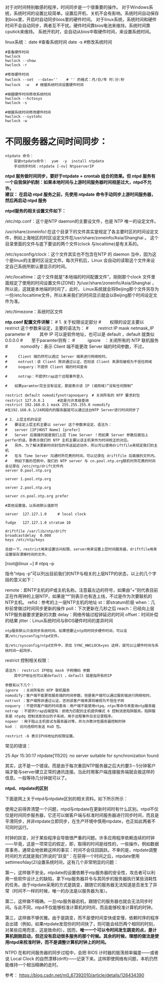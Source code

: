 

对于对时间特别敏感的程序，时间同步是一个很重要的操作。
对于Windows系统，系统时间的设置比较简单。设置后开机、关机不会有影响。系统时间自动保存到bios里，开启时自动同步bios里的硬件时间。
对于linux系统，系统时间和硬件时间不会自动同步，两者互不干扰。硬件时间靠bios电池来维持。系统时间靠cputick来维持。
系统开机时，会自动从bios中取硬件时间，来设置系统时间。

linux系统：
    date    #查看系统时间
    date  -s    #修改系统时间
    
    #查看硬件时间
    hwclock  
    hwclock --show
    hwclock -r    
    
    #修改硬件时间
    hwclock --set  --date=''    # '' 的格式：月/日/年 时:分:秒
    hwclock  -w   # 根据系统时间设置硬件时间
    
    #根据硬件时间修改系统时间
    hwclock --hctosys
    hwclock -s
    
    #根据系统时间修改硬件时间
    hwclock --systohc
    hwclock -w
    
    
# 不同服务器之间时间同步：
    ntpdate 命令：
        安装ntpdate命令：  yum  -y  install ntpdate
        手动同步时间：ntpdate [-nv] NtpserverIP
        
**ntpd 服务做时间同步，要好于ntpdate + crontab 组合的效果。但 ntpd 服务有一个自我保护机制：如果本地时间与上游时间服务器时间相差过大，ntpd不允许。**        
**建议：
    在启动 ntpd 服务之前，先使用 ntpdate 命令手动同步上游时间服务器，然后再启动 ntpd 服务**
    
   
    
**ntpd服务的相关设置文件如下：**

/etc/ntp.conf：这个是NTP daemon的主要设文件，也是 NTP 唯一的设定文件。

/usr/share/zoneinfo/:在这个目录下的文件其实是规定了各主要时区的时间设定文件，例如上海地区的时区设定文件在/usr/share/zoneinfo/Asia/Shanghai 。
这个目录里面的文件与底下要谈的两个文件(clock 与localtime)是有关系的。

/etc/sysconfig/clock：这个文件其实也不包含在NTP 的 daemon 当中，因为这个是linux的主要时区设定文件。每次开机后，Linux 会自动的读取这个文件来设定自己系统所默认要显示的时间。

/etc/localtime：这个文件就是“本地端的时间配置文件”。刚刚那个clock 文件里面规定了使用的时间设置文件(ZONE) 为/usr/share/zoneinfo/Asia/Shanghai ，
所以说，这就是本地端的时间了，此时， Linux系统就会将Beijing那个文件另存为一份/etc/localtime文件，所以未来我们的时间显示就会以Beijing那个时间设定文件为准。

/etc/timezone：系统时区文件    



**ntp.conf 配置文件详解：**
    # 1. 关于权限设定部分
	#　　权限的设定主要以 restrict 这个参数来设定，主要的语法为：
	# 　　restrict IP mask netmask_IP parameter
	# 　　其中 IP 可以是软件地址，也可以是 default ，default 就类似 0.0.0.0
	#　　至于paramter则有：
	#　　　ignore　：关闭所有的 NTP 联机服务
	#　　　nomodify：表示 Client 端不能更改 Server 端的时间参数，不过，
	
	#　　　Client 端仍然可以透过 Server 端来进行网络校时。
	#　　　notrust：该 Client 除非通过认证，否则该 Client 来源将被视为不信任网域
	#　　　noquery：不提供 Client 端的时间查询
	
	#　　　notrap：不提供trap这个远程事件登入
	
	#　　如果paramter完全没有设定，那就表示该 IP (或网域)“没有任何限制”
	
	restrict default nomodifynotrapnoquery　# 关闭所有的 NTP 要求封包
	restrict 127.0.0.1　　　 #这是允许本级查询
	restrict 192.168.0.1 mask 255.255.255.0 nomodify
	#在192.168.0.1/24网段内的服务器就可以通过这台NTP Server进行时间同步了

	# 2. 上层主机的设定
	#　　要设定上层主机主要以 server 这个参数来设定，语法为：
	#　　server [IP|HOST Name] [prefer]
	#　　Server 后面接的就是我们上层 Time Server ！而如果 Server 参数后面加上perfer的话，那表示我们的 NTP 主机主要以该主机来作为时间校正的对应。
	#　　另外，为了解决更新时间封包的传送延迟动作，所以可以使用driftfile来规定我们的主机
	#　　在与 Time Server 沟通时所花费的时间，可以记录在 driftfile 后面接的文件内。
	#　　例如下面的范例中，我们的 NTP server 与 cn.pool.ntp.org联机时所花费的时间会记录在 /etc/ntp/drift文件内
	server 0.pool.ntp.org
	
	server 1.pool.ntp.org
	
	server 2.pool.ntp.org
	
	server cn.pool.ntp.org prefer
	
	#其他设置值，以系统默认值即可
	
	server  127.127.1.0     # local clock
	
	fudge   127.127.1.0 stratum 10
	
	driftfile /var/lib/ntp/drift
	broadcastdelay  0.008
	keys /etc/ntp/keys
	
	总结一下，restrict用来设置访问权限，server用来设置上层时间服务器，driftfile用来设置保存漂移时间的文件。


[root@linux ~] # ntpq –p

指令“ntpq -p”可以列出目前我们的NTP与相关的上层NTP的状态，以上的几个字段的意义如下：

remote：即NTP主机的IP或主机名称。注意最左边的符号，如果由“+”则代表目前正在作用钟的上层NTP，如果是“*”则表示也有连上线，不过是作为次要联机的NTP主机。
refid：参考的上一层NTP主机的地址
st：即stratum阶层
when：几秒前曾做过时间同步更新的操作
poll：下次更新在几秒之后
reach：已经向上层NTP服务器要求更新的次数
delay：网络传输过程钟延迟的时间
offset：时间补偿的结果
jitter：Linux系统时间与BIOS硬件时间的差异时间


    ntp服务默认只会同步系统时间。如果想要让ntp同时同步硬件时间，可以设置/etc/sysconfig/ntpd文件。

    在/etc/sysconfig/ntpd文件中，添加 SYNC_HWCLOCK=yes 这样，就可以让硬件时间与系统时间一起同步。


restrict 控制相关权限：

    语法为： restrict IP地址 mask 子网掩码 参数
        其中IP地址也可以是default ，default 就是指所有的IP

    参数有以下几个：
    ignore  ：关闭所有的 NTP 联机服务
    nomodify：客户端不能更改服务端的时间参数，但是客户端可以通过服务端进行网络校时。
    notrust ：客户端除非通过认证，否则该客户端来源将被视为不信任子网
    noquery ：不提供客户端的时间查询：用户端不能使用ntpq，ntpc等命令来查询ntp服务器
    notrap ：不提供trap远端登陆：拒绝为匹配的主机提供模式 6 控制消息陷阱服务。陷阱服务是 ntpdq 控制消息协议的子系统，用于远程事件日志记录程序。
    nopeer ：用于阻止主机尝试与服务器对等，并允许欺诈性服务器控制时钟
    kod ： 访问违规时发送 KoD 包。

    restrict -6 表示IPV6地址的权限设置。
    


常见的错误：

25 Apr 15:30:17 ntpdate[11520]: no server suitable for synchronization found

其实，这不是一个错误。而是由于每次重启NTP服务器之后大约要3－5分钟客户端才能与server建立正常的通讯连接。当此时用客户端连接服务端就会报这样的信息。一般等待几分钟就可以了。




**ntpd、ntpdate的区别**

下面是网上关于ntpd与ntpdate区别的相关资料。如下所示所示：

使用之前得弄清楚一个问题，ntpd与ntpdate在更新时间时有什么区别。ntpd不仅仅是时间同步服务器，它还可以做客户端与标准时间服务器进行同步时间，而且是平滑同步，并非ntpdate立即同步，在生产环境中慎用ntpdate，也正如此两者不可同时运行。

时钟的跃变，对于某些程序会导致很严重的问题。许多应用程序依赖连续的时钟——毕竟，这是一项常见的假定，即，取得的时间是线性的，一些操作，例如数据库事务，通常会地依赖这样的事实：时间不会往回跳跃。不幸的是，ntpdate调整时间的方式就是我们所说的”跃变“：在获得一个时间之后，ntpdate使用settimeofday(2)设置系统时间，这有几个非常明显的问题：

第一，这样做不安全。ntpdate的设置依赖于ntp服务器的安全性，攻击者可以利用一些软件设计上的缺陷，拿下ntp服务器并令与其同步的服务器执行某些消耗性的任务。由于ntpdate采用的方式是跳变，跟随它的服务器无法知道是否发生了异常（时间不一样的时候，唯一的办法是以服务器为准）。

第二，这样做不精确。一旦ntp服务器宕机，跟随它的服务器也就会无法同步时间。与此不同，ntpd不仅能够校准计算机的时间，而且能够校准计算机的时钟。

第三，这样做不够优雅。由于是跳变，而不是使时间变快或变慢，依赖时序的程序会出错（例如，如果ntpdate发现你的时间快了，则可能会经历两个相同的时刻，对某些应用而言，这是致命的）。因而，**唯一一个可以令时间发生跳变的点，是计算机刚刚启动，但还没有启动很多服务的那个时候。其余的时候，理想的做法是使用ntpd来校准时钟，而不是调整计算机时钟上的时间。**

NTPD 在和时间服务器的同步过程中，会把 BIOS 计时器的振荡频率偏差——或者说 Local Clock 的自然漂移(drift)——记录下来。这样即使网络有问题，本机仍然能维持一个相当精确的走时。







参考：
https://blog.csdn.net/m0_67392010/article/details/126434390
